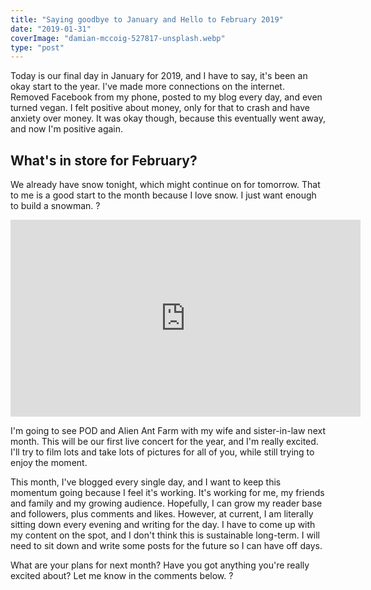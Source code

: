 ```yaml
---
title: "Saying goodbye to January and Hello to February 2019"
date: "2019-01-31"
coverImage: "damian-mccoig-527817-unsplash.webp"
type: "post"
---
```


Today is our final day in January for 2019, and I have to say, it's been an okay start to the year. I've made more connections on the internet. Removed Facebook from my phone, posted to my blog every day, and even turned vegan. I felt positive about money, only for that to crash and have anxiety over money. It was okay though, because this eventually went away, and now I'm positive again.

## What's in store for February?

We already have snow tonight, which might continue on for tomorrow. That to me is a good start to the month because I love snow. I just want enough to build a snowman. ?

<iframe width="560" height="315" src="https://www.youtube.com/embed/MLoDlGlTvzM" frameborder="0" allow="accelerometer; autoplay; encrypted-media; gyroscope; picture-in-picture" allowfullscreen></iframe>

I'm going to see POD and Alien Ant Farm with my wife and sister-in-law next month. This will be our first live concert for the year, and I'm really excited. I'll try to film lots and take lots of pictures for all of you, while still trying to enjoy the moment.

This month, I've blogged every single day, and I want to keep this momentum going because I feel it's working. It's working for me, my friends and family and my growing audience. Hopefully, I can grow my reader base and followers, plus comments and likes. However, at current, I am literally sitting down every evening and writing for the day. I have to come up with my content on the spot, and I don't think this is sustainable long-term. I will need to sit down and write some posts for the future so I can have off days.

What are your plans for next month? Have you got anything you're really excited about? Let me know in the comments below. ?
